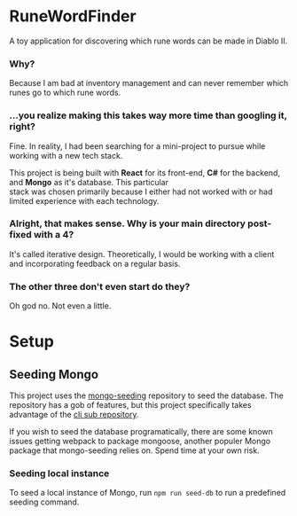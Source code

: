 # RuneWordFinder
A toy application for discovering which rune words can be made in Diablo II.

### Why?
Because I am bad at inventory management and can never remember which runes go to which rune words.

### ...you realize making this takes way more time than googling it, right?
Fine. In reality, I had been searching for a mini-project to pursue while working with a new tech stack.

This project is being built with **React** for its front-end, **C#** for the backend, and **Mongo** as it's database. This particular \
stack was chosen primarily because I either had not worked with or had limited experience with each technology.

### Alright, that makes sense. Why is your main directory post-fixed with a 4?
It's called iterative design. Theoretically, I would be working with a client and incorporating feedback on a regular basis.

### The other three don't even start do they?
Oh god no. Not even a little.

# Setup
## Seeding Mongo
This project uses the [mongo-seeding](https://github.com/pkosiec/mongo-seeding "mongo-seeding github") repository to seed the database. The repository has a gob of features, but this project specifically takes advantage of the [cli sub repository](https://github.com/pkosiec/mongo-seeding/tree/master/cli "mongo-seeding-cli github").

If you wish to seed the database programatically, there are some known issues getting webpack to package mongoose, another populer Mongo package that mongo-seeding relies on. Spend time at your own risk.

### Seeding local instance
To seed a local instance of Mongo, run `npm run seed-db` to run a predefined seeding command.
